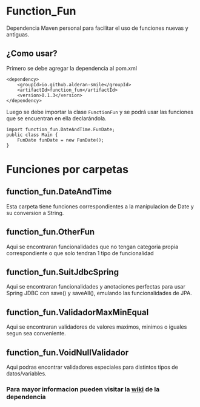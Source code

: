 # Function_Fun
Dependencia Maven personal para facilitar el uso de funciones nuevas y antiguas.

## ¿Como usar?

Primero se debe agregar la dependencia al pom.xml

    <dependency>
        <groupId>io.github.alderan-smile</groupId>
        <artifactId>function_fun</artifactId>
        <version>0.1.3</version>
    </dependency>

Luego se debe importar la clase `FunctionFun` y se podrá usar las funciones que se encuentran en ella declarándola.

    import function_fun.DateAndTime.FunDate;
    public class Main {
        FunDate funDate = new FunDate();
    }

# Funciones por carpetas

## function_fun.DateAndTime
Esta carpeta tiene funciones correspondientes a la manipulacion de Date y su conversion a String.

## function_fun.OtherFun
Aqui se encontraran funcionalidades que no tengan categoria propia correspondiente o que solo tendran 1 tipo de funcionalidad

## function_fun.SuitJdbcSpring
Aqui se encontraran funcionalidades y anotaciones perfectas para usar Spring JDBC con save() y saveAll(), emulando las funcionalidades de JPA.

## function_fun.ValidadorMaxMinEqual
Aqui se encontraran validadores de valores maximos, minimos o iguales segun sea conveniente.

## function_fun.VoidNullValidador
Aqui podras encontrar validadores especiales para distintos tipos de datos/variables.

### Para mayor informacion pueden visitar la [wiki](https://github.com/Alderan-Smile/function_fun/wiki) de la dependencia